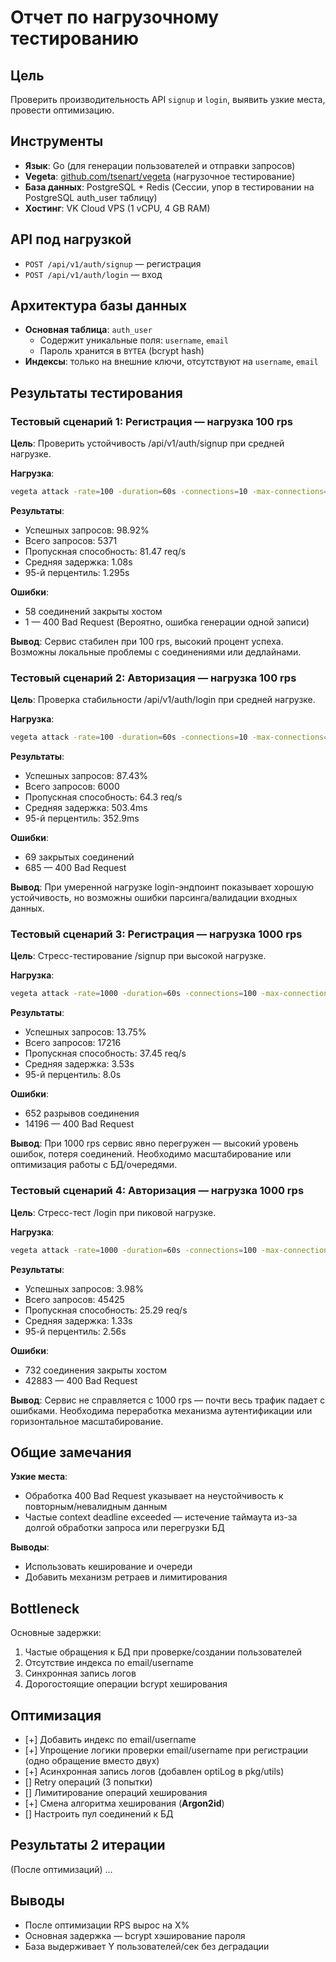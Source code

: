 # Отчет по нагрузочному тестированию

## Цель

Проверить производительность API `signup` и `login`, выявить узкие места, провести оптимизацию.

## Инструменты

- **Язык**: Go (для генерации пользователей и отправки запросов)
- **Vegeta**: [github.com/tsenart/vegeta](https://github.com/tsenart/vegeta) (нагрузочное тестирование)
- **База данных**: PostgreSQL + Redis (Сессии, упор в тестировании на PostgreSQL auth_user таблицу)
- **Хостинг**: VK Cloud VPS (1 vCPU, 4 GB RAM)

## API под нагрузкой

- `POST /api/v1/auth/signup` — регистрация
- `POST /api/v1/auth/login` — вход

## Архитектура базы данных

- **Основная таблица**: `auth_user`
  - Содержит уникальные поля: `username`, `email`
  - Пароль хранится в `BYTEA` (bcrypt hash)
- **Индексы**: только на внешние ключи, отсутствуют на `username`, `email`

## Результаты тестирования

### Тестовый сценарий 1: Регистрация — нагрузка 100 rps

**Цель**: Проверить устойчивость /api/v1/auth/signup при средней нагрузке.

**Нагрузка**:

```bash
vegeta attack -rate=100 -duration=60s -connections=10 -max-connections=100 -max-workers=100
```

**Результаты**:

- Успешных запросов: 98.92%
- Всего запросов: 5371
- Пропускная способность: 81.47 req/s
- Средняя задержка: 1.08s
- 95-й перцентиль: 1.295s

**Ошибки**:

- 58 соединений закрыты хостом
- 1 — 400 Bad Request (Вероятно, ошибка генерации одной записи)

**Вывод**: Сервис стабилен при 100 rps, высокий процент успеха. Возможны локальные проблемы с соединениями или дедлайнами.

### Тестовый сценарий 2: Авторизация — нагрузка 100 rps

**Цель**: Проверка стабильности /api/v1/auth/login при средней нагрузке.

**Нагрузка**:

```bash
vegeta attack -rate=100 -duration=60s -connections=10 -max-connections=100 -max-workers=100
```

**Результаты**:

- Успешных запросов: 87.43%
- Всего запросов: 6000
- Пропускная способность: 64.3 req/s
- Средняя задержка: 503.4ms
- 95-й перцентиль: 352.9ms

**Ошибки**:

- 69 закрытых соединений
- 685 — 400 Bad Request

**Вывод**: При умеренной нагрузке login-эндпоинт показывает хорошую устойчивость, но возможны ошибки парсинга/валидации входных данных.

### Тестовый сценарий 3: Регистрация — нагрузка 1000 rps

**Цель**: Стресс-тестирование /signup при высокой нагрузке.

**Нагрузка**:

```bash
vegeta attack -rate=1000 -duration=60s -connections=100 -max-connections=1000 -max-workers=1000
```

**Результаты**:

- Успешных запросов: 13.75%
- Всего запросов: 17216
- Пропускная способность: 37.45 req/s
- Средняя задержка: 3.53s
- 95-й перцентиль: 8.0s

**Ошибки**:

- 652 разрывов соединения
- 14196 — 400 Bad Request

**Вывод**: При 1000 rps сервис явно перегружен — высокий уровень ошибок, потеря соединений. Необходимо масштабирование или оптимизация работы с БД/очередями.

### Тестовый сценарий 4: Авторизация — нагрузка 1000 rps

**Цель**: Стресс-тест /login при пиковой нагрузке.

**Нагрузка**:

```bash
vegeta attack -rate=1000 -duration=60s -connections=100 -max-connections=1000 -max-workers=1000
```

**Результаты**:

- Успешных запросов: 3.98%
- Всего запросов: 45425
- Пропускная способность: 25.29 req/s
- Средняя задержка: 1.33s
- 95-й перцентиль: 2.56s

**Ошибки**:

- 732 соединения закрыты хостом
- 42883 — 400 Bad Request

**Вывод**: Сервис не справляется с 1000 rps — почти весь трафик падает с ошибками. Необходима переработка механизма аутентификации или горизонтальное масштабирование.

## Общие замечания

**Узкие места**:

- Обработка 400 Bad Request указывает на неустойчивость к повторным/невалидным данным
- Частые context deadline exceeded — истечение таймаута из-за долгой обработки запроса или перегрузки БД

**Выводы**:

- Использовать кеширование и очереди
- Добавить механизм ретраев и лимитирования

## Bottleneck

Основные задержки:

1. Частые обращения к БД при проверке/создании пользователей
2. Отсутствие индекса по email/username
3. Синхронная запись логов
4. Дорогостоящие операции bcrypt хеширования

## Оптимизация

- [+] Добавить индекс по email/username
- [+] Упрощение логики проверки email/username при регистрации (одно обращение вместо двух)
- [+] Асинхронная запись логов (добавлен optiLog в pkg/utils)
- [] Retry операций (3 попытки)
- [] Лимитирование операций хеширования
- [+] Смена алгоритма хеширования (**Argon2id**)
- [] Настроить пул соединений к БД

## Результаты 2 итерации

(После оптимизаций)
...

## Выводы

- После оптимизации RPS вырос на X%
- Основная задержка — bcrypt хэширование пароля
- База выдерживает Y пользователей/сек без деградации
